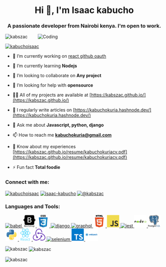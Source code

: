 <h1 align="center">Hi 👋, I'm Isaac kabucho</h1>
<h3 align="center">A passionate developer from Nairobi kenya. I'm open to work.</h3>
<img  align="right" alt="Coding" width="400"  src="https://encrypted-tbn0.gstatic.com/images?q=tbn:ANd9GcSiA0xI3vuwDmuAlR6ZW2Ud0jDlcFhNB5a5kq3t9iHY&s">

<p align="left"> <img src="https://komarev.com/ghpvc/?username=kabszac&label=Profile%20views&color=0e75b6&style=flat" alt="kabszac" /> </p>

<p align="left"> <a href="https://twitter.com/kabuchoisaac" target="blank"><img src="https://img.shields.io/twitter/follow/kabuchoisaac?logo=twitter&style=for-the-badge" alt="kabuchoisaac" /></a> </p>

- 🔭 I’m currently working on [react github oauth](https://github.com/kabszac/reactGithubOauth)

- 🌱 I’m currently learning **Nodejs**

- 👯 I’m looking to collaborate on **Any project**

- 🤝 I’m looking for help with **opensource**

- 👨‍💻 All of my projects are available at [https://kabszac.github.io/](https://kabszac.github.io/)

- 📝 I regularly write articles on [https://kabuchokuria.hashnode.dev/](https://kabuchokuria.hashnode.dev/)

- 💬 Ask me about **Javascript, python, django**

- 📫 How to reach me **kabuchokuria@gmail.com**

- 📄 Know about my experiences [https://kabszac.github.io/resume/kabuchokuriacv.pdf](https://kabszac.github.io/resume/kabuchokuriacv.pdf)

- ⚡ Fun fact **Total foodie**

<h3 align="left">Connect with me:</h3>
<p align="left">
<a href="https://twitter.com/kabuchoisaac" target="blank"><img align="center" src="https://raw.githubusercontent.com/rahuldkjain/github-profile-readme-generator/master/src/images/icons/Social/twitter.svg" alt="kabuchoisaac" height="30" width="40" /></a>
<a href="https://linkedin.com/in/isaac-kabucho" target="blank"><img align="center" src="https://raw.githubusercontent.com/rahuldkjain/github-profile-readme-generator/master/src/images/icons/Social/linked-in-alt.svg" alt="isaac-kabucho" height="30" width="40" /></a>
<a href="https://hashnode.com/@kabszac" target="blank"><img align="center" src="https://raw.githubusercontent.com/rahuldkjain/github-profile-readme-generator/master/src/images/icons/Social/hashnode.svg" alt="@kabszac" height="30" width="40" /></a>
</p>

<h3 align="left">Languages and Tools:</h3>
<p align="left"> <a href="https://babeljs.io/" target="_blank" rel="noreferrer"> <img src="https://www.vectorlogo.zone/logos/babeljs/babeljs-icon.svg" alt="babel" width="40" height="40"/> </a> <a href="https://getbootstrap.com" target="_blank" rel="noreferrer"> <img src="https://raw.githubusercontent.com/devicons/devicon/master/icons/bootstrap/bootstrap-plain-wordmark.svg" alt="bootstrap" width="40" height="40"/> </a> <a href="https://www.w3schools.com/css/" target="_blank" rel="noreferrer"> <img src="https://raw.githubusercontent.com/devicons/devicon/master/icons/css3/css3-original-wordmark.svg" alt="css3" width="40" height="40"/> </a> <a href="https://www.djangoproject.com/" target="_blank" rel="noreferrer"> <img src="https://cdn.worldvectorlogo.com/logos/django.svg" alt="django" width="40" height="40"/> </a> <a href="https://graphql.org" target="_blank" rel="noreferrer"> <img src="https://www.vectorlogo.zone/logos/graphql/graphql-icon.svg" alt="graphql" width="40" height="40"/> </a> <a href="https://www.w3.org/html/" target="_blank" rel="noreferrer"> <img src="https://raw.githubusercontent.com/devicons/devicon/master/icons/html5/html5-original-wordmark.svg" alt="html5" width="40" height="40"/> </a> <a href="https://developer.mozilla.org/en-US/docs/Web/JavaScript" target="_blank" rel="noreferrer"> <img src="https://raw.githubusercontent.com/devicons/devicon/master/icons/javascript/javascript-original.svg" alt="javascript" width="40" height="40"/> </a> <a href="https://jestjs.io" target="_blank" rel="noreferrer"> <img src="https://www.vectorlogo.zone/logos/jestjsio/jestjsio-icon.svg" alt="jest" width="40" height="40"/> </a> <a href="https://nodejs.org" target="_blank" rel="noreferrer"> <img src="https://raw.githubusercontent.com/devicons/devicon/master/icons/nodejs/nodejs-original-wordmark.svg" alt="nodejs" width="40" height="40"/> </a> <a href="https://www.postgresql.org" target="_blank" rel="noreferrer"> <img src="https://raw.githubusercontent.com/devicons/devicon/master/icons/postgresql/postgresql-original-wordmark.svg" alt="postgresql" width="40" height="40"/> </a> <a href="https://www.python.org" target="_blank" rel="noreferrer"> <img src="https://raw.githubusercontent.com/devicons/devicon/master/icons/python/python-original.svg" alt="python" width="40" height="40"/> </a> <a href="https://reactjs.org/" target="_blank" rel="noreferrer"> <img src="https://raw.githubusercontent.com/devicons/devicon/master/icons/react/react-original-wordmark.svg" alt="react" width="40" height="40"/> </a> <a href="https://redux.js.org" target="_blank" rel="noreferrer"> <img src="https://raw.githubusercontent.com/devicons/devicon/master/icons/redux/redux-original.svg" alt="redux" width="40" height="40"/> </a> <a href="https://www.selenium.dev" target="_blank" rel="noreferrer"> <img src="https://raw.githubusercontent.com/detain/svg-logos/780f25886640cef088af994181646db2f6b1a3f8/svg/selenium-logo.svg" alt="selenium" width="40" height="40"/> </a> <a href="https://www.typescriptlang.org/" target="_blank" rel="noreferrer"> <img src="https://raw.githubusercontent.com/devicons/devicon/master/icons/typescript/typescript-original.svg" alt="typescript" width="40" height="40"/> </a> <a href="https://webpack.js.org" target="_blank" rel="noreferrer"> <img src="https://raw.githubusercontent.com/devicons/devicon/d00d0969292a6569d45b06d3f350f463a0107b0d/icons/webpack/webpack-original-wordmark.svg" alt="webpack" width="40" height="40"/> </a> </p>

<p><img align="left" src="https://github-readme-stats.vercel.app/api/top-langs?username=kabszac&show_icons=true&locale=en&layout=compact" alt="kabszac" /></p>

<p>&nbsp;<img align="center" src="https://github-readme-stats.vercel.app/api?username=kabszac&show_icons=true&locale=en" alt="kabszac" /></p>

<p><img align="center" src="https://github-readme-streak-stats.herokuapp.com/?user=kabszac&" alt="kabszac" /></p>

